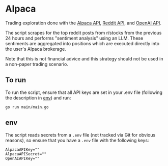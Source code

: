 # Alpaca

Trading exploration done with the [Alpaca API](https://docs.alpaca.markets/), [Reddit API](https://www.reddit.com/dev/api/), and [OpenAI API](https://platform.openai.com/docs/overview).

The script scrapes for the top reddit posts from r/stocks from the previous 24 hours and performs "sentiment analysis" using an LLM. These sentiments are aggregated into positions which are executed directly into the user's Alpaca brokerage. 

Note that this is not financial advice and this strategy should not be used in a non-paper trading scenario.

## To run

To run the script, ensure that all API keys are set in your .env file (following the description in [env](#env)) and run:

```
go run main/main.go
```

## env

The script reads secrets from a `.env` file (not tracked via Git for obvious reasons), so ensure that you have a `.env` file with the following keys:

```
AlpacaAPIKey=""
AlpacaAPISecret=""
OpenAIAPIKey=""
```